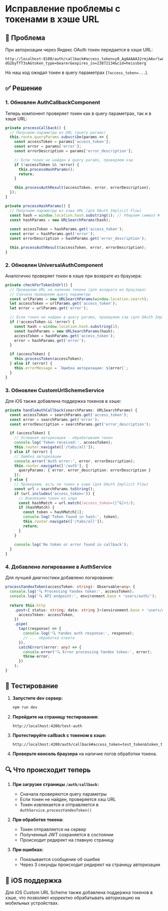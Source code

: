 # Исправление проблемы с токенами в хэше URL

## 🐛 Проблема

При авторизации через Яндекс OAuth токен передается в хэше URL:
```
http://localhost:8100/auth/callback#access_token=y0_AgAAAAA32rmjAAvrlwAAAAEI7iKTAABnEyBH599PXYlRdp-dG2byTfT3sA&token_type=bearer&expires_in=23872134&cid=heissberg
```

Но наш код ожидал токен в query параметрах (`?access_token=...`).

## ✅ Решение

### 1. Обновлен AuthCallbackComponent

Теперь компонент проверяет токен как в query параметрах, так и в хэше URL:

```typescript
private processCallback() {
  // Получаем параметры из URL (query params)
  this.route.queryParams.subscribe(params => {
    const accessToken = params['access_token'];
    const error = params['error'];
    const errorDescription = params['error_description'];

    // Если токен не найден в query params, проверяем хэш
    if (!accessToken && !error) {
      this.processHashParams();
      return;
    }

    this.processAuthResult(accessToken, error, errorDescription);
  });
}

private processHashParams() {
  // Получаем параметры из хэша URL (для OAuth Implicit Flow)
  const hash = window.location.hash.substring(1); // Убираем символ #
  const hashParams = new URLSearchParams(hash);
  
  const accessToken = hashParams.get('access_token');
  const error = hashParams.get('error');
  const errorDescription = hashParams.get('error_description');

  this.processAuthResult(accessToken, error, errorDescription);
}
```

### 2. Обновлен UniversalAuthComponent

Аналогично проверяет токен в хэше при возврате из браузера:

```typescript
private checkForTokenInUrl() {
  // Проверяем URL на наличие токена (для возврата из браузера)
  // Сначала проверяем query параметры
  const urlParams = new URLSearchParams(window.location.search);
  let accessToken = urlParams.get('access_token');
  let error = urlParams.get('error');

  // Если токен не найден в query params, проверяем хэш (для OAuth Implicit Flow)
  if (!accessToken && !error) {
    const hash = window.location.hash.substring(1);
    const hashParams = new URLSearchParams(hash);
    accessToken = hashParams.get('access_token');
    error = hashParams.get('error');
  }

  if (accessToken) {
    this.processToken(accessToken);
  } else if (error) {
    this.errorMessage = `Ошибка авторизации: ${error}`;
  }
}
```

### 3. Обновлен CustomUrlSchemeService

Для iOS также добавлена поддержка токенов в хэше:

```typescript
private handleAuthCallback(searchParams: URLSearchParams) {
  const accessToken = searchParams.get('access_token');
  const error = searchParams.get('error');
  const errorDescription = searchParams.get('error_description');

  if (accessToken) {
    // Успешная авторизация - обрабатываем токен
    console.log('Token received:', accessToken);
    this.router.navigate(['/tabs/all']);
  } else if (error) {
    // Ошибка авторизации
    console.error('Auth error:', error, errorDescription);
    this.router.navigate(['/auth'], { 
      queryParams: { error, error_description: errorDescription } 
    });
  } else {
    // Проверяем, есть ли токен в хэше (для OAuth Implicit Flow)
    const url = searchParams.toString();
    if (url.includes('access_token=')) {
      // Извлекаем токен из хэша
      const hashMatch = url.match(/access_token=([^&]+)/);
      if (hashMatch) {
        const token = hashMatch[1];
        console.log('Token found in hash:', token);
        this.router.navigate(['/tabs/all']);
        return;
      }
    }
    
    console.log('No token or error found in callback');
  }
}
```

### 4. Добавлено логирование в AuthService

Для лучшей диагностики добавлено логирование:

```typescript
processYandexToken(accessToken: string): Observable<any> {
  console.log('🔍 Processing Yandex token:', accessToken);
  console.log('🔍 API endpoint:', environment.base + 'users/auth/');
  
  return this.http
    .post<{ status: string; data: string }>(environment.base + 'users/auth/', {
      accessToken: accessToken,
    })
    .pipe(
      tap((response) => {
        console.log('🔍 Yandex auth response:', response);
        // ... обработка ответа
      }),
      catchError((error: any) => {
        console.error('🔍 Error processing Yandex token:', error);
        throw error;
      })
    );
}
```

## 🧪 Тестирование

1. **Запустите dev сервер:**
   ```bash
   npm run dev
   ```

2. **Перейдите на страницу тестирования:**
   ```
   http://localhost:4200/test-auth
   ```

3. **Протестируйте callback с токеном в хэше:**
   ```
   http://localhost:4200/auth/callback#access_token=test_token&token_type=bearer
   ```

4. **Проверьте консоль браузера** на наличие логов обработки токена.

## 🔍 Что происходит теперь

1. **При загрузке страницы `/auth/callback`:**
   - Сначала проверяются query параметры
   - Если токен не найден, проверяется хэш URL
   - Токен извлекается и отправляется в `AuthService.processYandexToken()`

2. **При обработке токена:**
   - Токен отправляется на сервер
   - Полученный JWT сохраняется в состоянии
   - Происходит редирект на главную страницу

3. **При ошибках:**
   - Показывается сообщение об ошибке
   - Через 3 секунды происходит редирект на страницу авторизации

## 📱 iOS поддержка

Для iOS Custom URL Scheme также добавлена поддержка токенов в хэше, что позволяет корректно обрабатывать авторизацию на мобильных устройствах.
